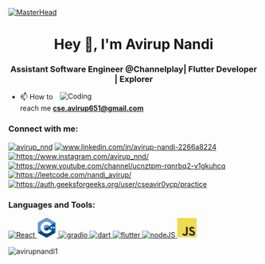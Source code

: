 [![MasterHead](https://thumbs.gfycat.com/CircularFlakyLadybird-max-1mb.gif)](https://AvirupN.io)

<h1 align="center">Hey 👋, I'm Avirup Nandi</h1>
<h3 align="center">Assistant Software Engineer @Channelplay| Flutter Developer | Explorer</h3>

<img align="right" alt="Coding" width="400" src="https://miro.medium.com/max/1360/1*zVnWJtyGOX_kUIDm6ccCfQ.gif">

- 📫 How to reach me **cse.avirup651@gmail.com**

<h3 align="left">Connect with me:</h3>
<p align="left">
<a href="https://twitter.com/avirup_nnd" target="blank"><img align="center" src="https://raw.githubusercontent.com/rahuldkjain/github-profile-readme-generator/master/src/images/icons/Social/twitter.svg" alt="avirup_nnd" height="30" width="40" /></a>
<a href="https://linkedin.com/in/www.linkedin.com/in/avirup-nandi-2266a8224" target="blank"><img align="center" src="https://raw.githubusercontent.com/rahuldkjain/github-profile-readme-generator/master/src/images/icons/Social/linked-in-alt.svg" alt="www.linkedin.com/in/avirup-nandi-2266a8224" height="30" width="40" /></a>
<a href="https://instagram.com/https://www.instagram.com/avirup_nnd/" target="blank"><img align="center" src="https://raw.githubusercontent.com/rahuldkjain/github-profile-readme-generator/master/src/images/icons/Social/instagram.svg" alt="https://www.instagram.com/avirup_nnd/" height="30" width="40" /></a>
<a href="https://www.youtube.com/@avirup_nnd" target="blank"><img align="center" src="https://raw.githubusercontent.com/rahuldkjain/github-profile-readme-generator/master/src/images/icons/Social/youtube.svg" alt="https://www.youtube.com/channel/ucnztpm-rqnrbq2-v1gkuhcq" height="30" width="40" /></a>
<a href="https://www.leetcode.com/https://leetcode.com/nandi_avirup/" target="blank"><img align="center" src="https://raw.githubusercontent.com/rahuldkjain/github-profile-readme-generator/master/src/images/icons/Social/leet-code.svg" alt="https://leetcode.com/nandi_avirup/" height="30" width="40" /></a>
<a href="https://auth.geeksforgeeks.org/user/https://auth.geeksforgeeks.org/user/cseavir0ycp/practice" target="blank"><img align="center" src="https://raw.githubusercontent.com/rahuldkjain/github-profile-readme-generator/master/src/images/icons/Social/geeks-for-geeks.svg" alt="https://auth.geeksforgeeks.org/user/cseavir0ycp/practice" height="30" width="40" /></a>
</p>

<h3 align="left">Languages and Tools:</h3>
<p align="left"> <a href="https://getbootstrap.com" target="_blank" rel="noreferrer"> <img src="https://seeklogo.com/images/F/firebase-logo-402F407EE0-seeklogo.com.png" alt="React" width="40" height="40"/> </a> <a href="https://www.w3schools.com/cpp/" target="_blank" rel="noreferrer"> <img src="https://raw.githubusercontent.com/devicons/devicon/master/icons/cplusplus/cplusplus-original.svg" alt="cplusplus" width="40" height="40"/> </a> <a href="https://www.w3schools.com/css/" target="_blank" rel="noreferrer"> <img src="https://seeklogo.com/images/G/gradio-icon-logo-908AE1836C-seeklogo.com.png" alt="gradio" width="40" height="40"/> </a> <a href="https://dart.dev" target="_blank" rel="noreferrer"> <img src="https://www.vectorlogo.zone/logos/dartlang/dartlang-icon.svg" alt="dart" width="40" height="40"/> </a> <a href="https://flutter.dev" target="_blank" rel="noreferrer"> <img src="https://www.vectorlogo.zone/logos/flutterio/flutterio-icon.svg" alt="flutter" width="40" height="40"/> </a> <a href="https://www.w3.org/html/" target="_blank" rel="noreferrer"> <img src="https://seeklogo.com/images/N/nodejs-logo-FBE122E377-seeklogo.com.png" alt="nodeJS" width="40" height="40"/> </a> <a href="https://developer.mozilla.org/en-US/docs/Web/JavaScript" target="_blank" rel="noreferrer"> <img src="https://raw.githubusercontent.com/devicons/devicon/master/icons/javascript/javascript-original.svg" alt="javascript" width="40" height="40"/> </a> </p>

<p><img align="center" src="https://github-readme-stats.vercel.app/api/top-langs?username=avirupnandi1&show_icons=true&locale=en&layout=compact" alt="avirupnandi1" /></p>

